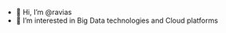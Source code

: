 - 👋 Hi, I’m @ravias
- 👀 I’m interested in Big Data technologies and Cloud platforms

<!---
ravias/ravias is a ✨ special ✨ repository because its `README.md` (this file) appears on your GitHub profile.
You can click the Preview link to take a look at your changes.
--->
